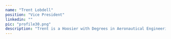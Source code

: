 ```yaml
---
name: "Trent Lobdell"
position: "Vice President"
linkedin: ""
pic: "profile30.png"
description: "Trent is a Hoosier with Degrees in Aeronautical Engineering and Urban Planning. He served in Peace Corps Samoa working on public health and small business development projects. He currently works in finance and data analytics while supporting United Resource Connection, a Cincinnati-based non-profit centralizing social service program data."
---
```

